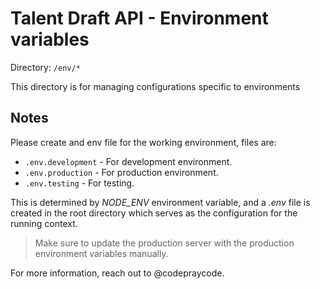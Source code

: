 # Talent Draft API - Environment variables

Directory: `/env/*`

This directory is for managing configurations specific to environments

## Notes

Please create and env file for the working environment, files are:

- `.env.development` - For development environment.
- `.env.production` - For production environment.
- `.env.testing` - For testing.

This is determined by *NODE_ENV* environment variable, and a *.env* file is created in the root directory which serves as the configuration for the running context.

> Make sure to update the production server with the production environment variables manually.

For more information, reach out to @codepraycode.

